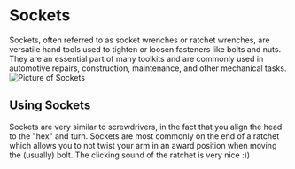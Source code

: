 # Sockets
Sockets, often referred to as socket wrenches or ratchet wrenches, are versatile hand tools used to tighten or loosen fasteners like bolts and nuts. They are an essential part of many toolkits and are commonly used in automotive repairs, construction, maintenance, and other mechanical tasks.
![Picture of Sockets](https://cdn.discordapp.com/attachments/898001388288741426/1146643509525360690/tools-kit.png)
## Using Sockets
Sockets are very similar to screwdrivers, in the fact that you align the head to the "hex" and turn. Sockets are most commonly on the end of a ratchet which allows you to not twist your arm in an award position when moving the (usually) bolt. The clicking sound of the ratchet is very nice :))